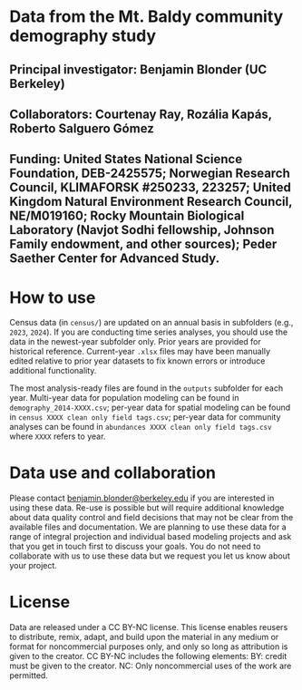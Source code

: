 # Data from the Mt. Baldy community demography study
## Principal investigator: Benjamin Blonder (UC Berkeley)
## Collaborators: Courtenay Ray, Rozália Kapás, Roberto Salguero Gómez
## Funding: United States National Science Foundation, DEB-2425575; Norwegian Research Council, KLIMAFORSK #250233, 223257; United Kingdom Natural Environment Research Council, NE/M019160; Rocky Mountain Biological Laboratory (Navjot Sodhi fellowship, Johnson Family endowment, and other sources); Peder Saether Center for Advanced Study.

# How to use
Census data (in `census/`) are updated on an annual basis in subfolders (e.g., `2023`, `2024`). If you are conducting time series analyses, you should use the data in the newest-year subfolder only. Prior years are provided for historical reference. Current-year `.xlsx` files may have been manually edited relative to prior year datasets to fix known errors or introduce additional functionality.

The most analysis-ready files are found in the `outputs` subfolder for each year. Multi-year data for population modeling can be found in `demography_2014-XXXX.csv`; per-year data for spatial modeling can be found in `census XXXX clean only field tags.csv`; per-year data for community analyses can be found in `abundances XXXX clean only field tags.csv` where `XXXX` refers to year.

# Data use and collaboration
Please contact benjamin.blonder@berkeley.edu if you are interested in using these data. Re-use is possible but will require additional knowledge about data quality control and field decisions that may not be clear from the available files and documentation. We are planning to use these data for a range of integral projection and individual based modeling projects and ask that you get in touch first to discuss your goals. You do not need to collaborate with us to use these data but we request you let us know about your project.

# License
Data are released under a CC BY-NC license. This license enables reusers to distribute, remix, adapt, and build upon the material in any medium or format for noncommercial purposes only, and only so long as attribution is given to the creator. CC BY-NC includes the following elements: BY: credit must be given to the creator. NC: Only noncommercial uses of the work are permitted.